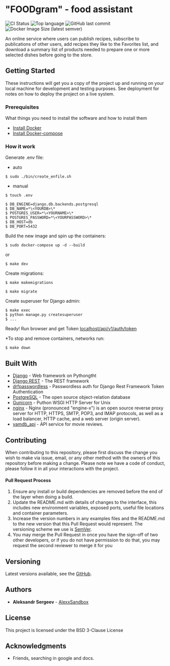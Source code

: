 # "FOODgram" - food assistant

![CI Status](https://github.com/AlexxSandbox/foodgram-project/workflows/YaMDB%20api%20workflow/badge.svg)
![Top language](https://img.shields.io/github/languages/top/AlexxSandbox/foodgram-project)
![GitHub last commit](https://img.shields.io/github/last-commit/AlexxSandbox/foodgram-project)
![Docker Image Size (latest semver)](https://img.shields.io/docker/image-size/alexxdockerhub/foodgram-project)

An online service where users can publish recipes, subscribe to publications of other users, add recipes they like to the Favorites list, and download a summary list of products needed to prepare one or more selected dishes before going to the store.

## Getting Started

These instructions will get you a copy of the project up and running on your local machine for development and testing purposes. See deployment for notes on how to deploy the project on a live system.

### Prerequisites

What things you need to install the software and how to install them

* [Install Docker](https://docs.docker.com/engine/install/ubuntu/)
* [Install Docker-compose](https://docs.docker.com/compose/install/)

### How it work
Generate .env file:
* auto
```
$ sudo ./bin/create_enfile.sh
```
* manual
```
$ touch .env

$ DB_ENGINE=django.db.backends.postgresql
$ DB_NAME=*\<YOURDB>\*
$ POSTGRES_USER=*\<YOURNAME>\*
$ POSTGRES_PASSWORD=*\<YOURPASSWORD>\*
$ DB_HOST=db
$ DB_PORT=5432
```
Build the new image and spin up the containers:
```
$ sudo docker-compose up -d --build
```
or
```
$ make dev
```
Create migrations:
```
$ make makemigrations
```
```
$ make migrate
```
Create superuser for Django admin:
```
$ make exec
$ python manage.py createsuperuser
$ ...
```
Ready!
Run browser and get Token [localhost/api/v1/auth/token](https://localhost:8000/api/v1/auth/token/)

*To stop and remove containers, networks run:
```
$ make down
```

## Built With

* [Django](https://docs.djangoproject.com/en/3.1/) - Web framework on Pythongtht
* [Django REST](https://www.django-rest-framework.org/) - The REST framework
* [drfpasswordless](https://pypi.org/project/drfpasswordless/) - Passwordless auth for Django Rest Framework Token Authentication
* [PostgreSQL](https://hub.docker.com/_/postgres) - The open source object-relation database
* [Gunicorn](https://gunicorn.org/) - Puthon WSGI HTTP Server  for Unix
* [nginx](https://hub.docker.com/_/nginx) - Nginx (pronounced "engine-x") is an open source reverse proxy server for HTTP, HTTPS, SMTP, POP3, and IMAP protocols, as well as a load balancer, HTTP cache, and a web server (origin server).
* [yamdb_api](https://hub.docker.com/r/alexxdockerhub/yamdb) - API service for movie reviews.

## Contributing

When contributing to this repository, please first discuss the change you wish to make via issue, email, or any other method with the owners of this repository before making a change.
Please note we have a code of conduct, please follow it in all your interactions with the project.

#### Pull Request Process

1. Ensure any install or build dependencies are removed before the end of the layer when doing a 
   build.
2. Update the README.md with details of changes to the interface, this includes new environment 
   variables, exposed ports, useful file locations and container parameters.
3. Increase the version numbers in any examples files and the README.md to the new version that this
   Pull Request would represent. The versioning scheme we use is [SemVer](http://semver.org/).
4. You may merge the Pull Request in once you have the sign-off of two other developers, or if you 
   do not have permission to do that, you may request the second reviewer to merge it for you

## Versioning

Latest versions available, see the [GitHub](https://github.com/AlexxSandbox/foodgram-project). 

## Authors

* **Aleksandr Sergeev** - [AlexxSandbox](https://github.com/AlexxSandbox/)

## License

This project is licensed under the BSD 3-Clause License

## Acknowledgments

* Friends, searching in google and docs.
